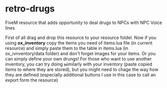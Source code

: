 # retro-drugs
FiveM resource that adds opportunity to deal drugs to NPCs with NPC Voice lines

First of all drag and drop this resource to your resource foldel.
Now if you using **ox_inventory** copy the items you need of items.lua file (in current resource) and simply paste them to the table in items.lua (in ox_ivnventory/data folder) and don't forget images for your items. Or you can simply define your own drungs!
For those who want to use another inventory, you can try doing ыimilarly with your inventory (paste copied items to where they are stored), but you might need to chage the way how they are defined (especially additional buttons I use in this case to call an export form the resource)


